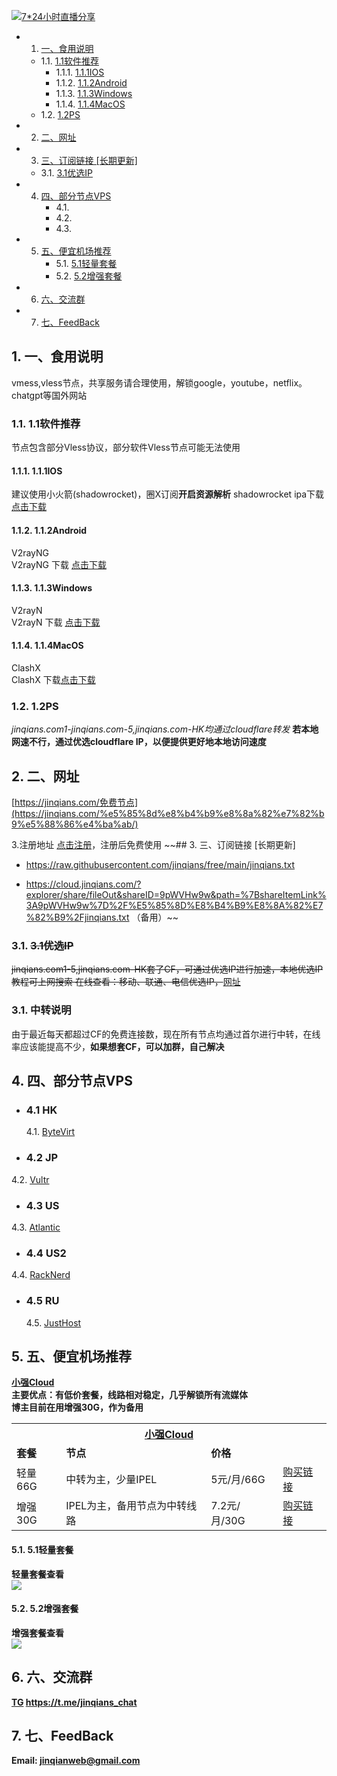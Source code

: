 [![7*24小时直播分享](https://raw.githubusercontent.com/jinqians/Free_VPN/main/maxresdefault.jpg)](https://youtube.com/live/zUqLVqrZ3hA)



* 1. [一、食用说明](#intruduce)
	* 1.1. [1.1软件推荐](#-1)
		* 1.1.1. [1.1.1IOS](#IOS)
		* 1.1.2. [1.1.2Android](#Android)
		* 1.1.3. [1.1.3Windows](#Windows)
		* 1.1.4. [1.1.4MacOS](#MacOS)
	* 1.2. [1.2PS](#PS)
* 2. [二、网址](#-1)
* 3. [三、订阅链接 [长期更新]](#-1)
	* 3.1. [3.1优选IP](#IP)
* 4. [四、部分节点VPS](#VPS)
		* 4.1. [](#-1)
		* 4.2. [](#-1)
		* 4.3. [](#-1)
* 5. [五、便宜机场推荐](#-1)
		* 5.1. [5.1轻量套餐](#-1)
		* 5.2. [5.2增强套餐](#-1)
* 6. [六、交流群](#-1)
* 7. [七、FeedBack](#FeedBack)

##  1. <a name='intruduce'></a>一、食用说明
vmess,vless节点，共享服务请合理使用，解锁google，youtube，netflix。chatgpt等国外网站
###  1.1. <a name='-1'></a>1.1软件推荐
节点包含部分Vless协议，部分软件Vless节点可能无法使用
####  1.1.1. <a name='IOS'></a>1.1.1IOS
建议使用小火箭(shadowrocket)，圈X订阅**开启资源解析**
shadowrocket ipa下载<br><a href="https://cloud.jinqians.com/#s/9pWVHw9w&view=shadowrocket/Shadowrocket-2.1.10-PP.ipa&isFile=1" target="_blank" alt="shadowrocket" rel="noopener">点击下载</a>
####  1.1.2. <a name='Android'></a>1.1.2Android
V2rayNG<br>
V2rayNG 下载 <a href="https://github.com/2dust/v2rayNG/releases" target="_blank" alt="V2rayNg" rel="noopener">点击下载</a>
####  1.1.3. <a name='Windows'></a>1.1.3Windows
V2rayN<br>
V2rayN 下载 <a href="https://github.com/2dust/v2rayN/releases" target="_blank" alt="V2rayN" rel="noopener">点击下载</a>
####  1.1.4. <a name='MacOS'></a>1.1.4MacOS
ClashX<br>
ClashX 下载<a href="https://github.com/yichengchen/clashX/releases" target="_blank" alt="ClashX" rel="noopener">点击下载</a>
###  1.2. <a name='PS'></a>1.2PS
*jinqians.com1-jinqians.com-5,jinqians.com-HK均通过cloudflare转发*
**若本地网速不行，通过优选cloudflare IP，以便提供更好地本地访问速度**

##  2. <a name='-1'></a>二、网址
[https://jinqians.com/免费节点](https://jinqians.com/%e5%85%8d%e8%b4%b9%e8%8a%82%e7%82%b9%e5%88%86%e4%ba%ab/)

3.<a name="-1"></a>注册地址
<a href="https://cloud.jinqians.com/#/register?code=1tIRUwBb">点击注册</a>，注册后免费使用
~~##  3. <a name='-1'></a>三、订阅链接 [长期更新]
+ https://raw.githubusercontent.com/jinqians/free/main/jinqians.txt

+ https://cloud.jinqians.com/?explorer/share/fileOut&shareID=9pWVHw9w&path=%7BshareItemLink%3A9pWVHw9w%7D%2F%E5%85%8D%E8%B4%B9%E8%8A%82%E7%82%B9%2Fjinqians.txt
（备用）~~

###  3.1. <a name='IP'></a>~~3.1优选IP~~
~~jinqians.com1-5,jinqians.com-HK套了CF，可通过优选IP进行加速，本地优选IP教程可上网搜索
在线查看：移动、联通、电信优选IP，~~<a href="https://stock.hostmonit.com/CloudFlareYes" target="_blank" alt="CF_IP" rel="noopener">网址</a>
###  3.1. <a name='IP'></a>中转说明
由于最近每天都超过CF的免费连接数，现在所有节点均通过首尔进行中转，在线率应该能提高不少，**如果想套CF，可以加群，自己解决**

##  4. <a name='VPS'></a>四、部分节点VPS
+ ### 4.1 HK
  4.1. <a name='-1' href="https://bytevirt.com/product/221" target="_blank" alt="ByteVirt" rel="noopener">ByteVirt</a>
+ ### 4.2 JP
 4.2. <a name='-1' href="https://www.vultr.com/?ref=7053968" target="_blank" alt="Vultr" rel="noopener">Vultr</a>
+ ### 4.3 US
 4.3. <a name='-1' href="https://cloud.atlantic.net/r/g336eg0l" target="_blank" alt="Atlantic" rel="noopener">Atlantic</a>
+ ### 4.4 US2
 4.4. <a name="-1" href="https://my.racknerd.com/aff.php?aff=9229" target="_blank" alt="RackNerd" rel="noopener">RackNerd</a>
+ ### 4.5 RU
  4.5. <a name="-1" href="https://justhost.asia/?ref=182438" target="_blank" alt="JustHost" rel="noopener">JustHost</a>

##  5. <a name='-1'></a>五、便宜机场推荐
<b><a href="https://xqcloud.net/#/register?code=Xwa7Mopy" target="_blank" rel="noopener">小强Cloud</a><b><br>
主要优点：有低价套餐，线路相对稳定，几乎解锁所有流媒体<br>
博主目前在用增强30G，作为备用
<table>
    <tr>
        <th colspan="4"><a href="https://xqcloud.net/#/register?code=Xwa7Mopy" target="_blank" rel="noopener">小强Cloud</a></th>
        <tr><td><strong>套餐</strong></td> <td><strong>节点</strong></td> <td><strong>价格</strong></td><td><strong></strong></td>
        <tr><td>轻量66G</td> <td>中转为主，少量IPEL
</td><td>5元/月/66G</td><td><a href="https://xqcloud.net/#/register?code=Xwa7Mopy" target="_blank" rel="noopener">购买链接</td>
        <tr><td>增强30G</td> <td> IPEL为主，备用节点为中转线路</td><td> 7.2元/月/30G</td><td><a href="https://xqcloud.net/#/register?code=Xwa7Mopy" target="_blank" rel="noopener">购买链接</td>
    </tr>
</table>

            
####  5.1. <a name='-1'></a>5.1轻量套餐
轻量套餐查看<br>![](https://cloud.jinqians.com/?explorer/share/fileOut&shareID=9pWVHw9w&path=%7BshareItemLink%3A9pWVHw9w%7D%2F%E5%85%8D%E8%B4%B9%E8%8A%82%E7%82%B9%2F%E8%BD%BB%E9%87%8F.jpg&name=/%E8%BD%BB%E9%87%8F.jpg)<br>
####  5.2. <a name='-1'></a>5.2增强套餐
增强套餐查看<br>![](https://cloud.jinqians.com/?explorer/share/fileOut&shareID=9pWVHw9w&path=%7BshareItemLink%3A9pWVHw9w%7D%2F%E5%85%8D%E8%B4%B9%E8%8A%82%E7%82%B9%2F%E5%A2%9E%E5%BC%BA.jpg&name=/%E5%A2%9E%E5%BC%BA.jpg)<br>

##  6. <a name='-1'></a>六、交流群
[TG](https://t.me/jinqians_chat) https://t.me/jinqians_chat
##  7. <a name='FeedBack'></a>七、FeedBack
Email: jinqianweb@gmail.com
